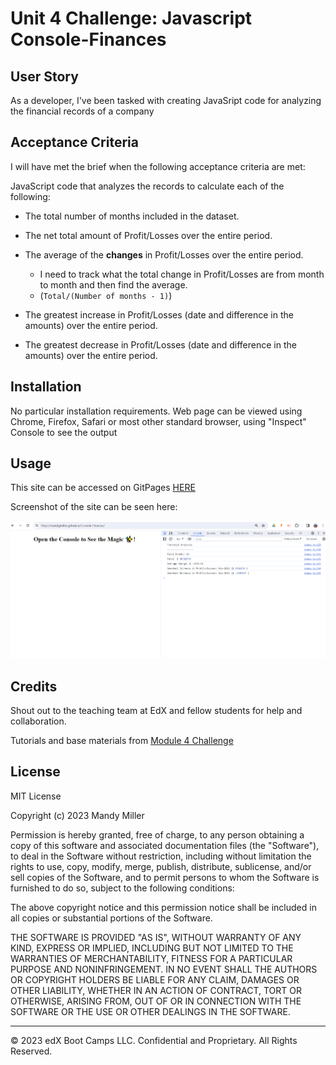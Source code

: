 #  Unit 4 Challenge: Javascript Console-Finances


## User Story

As a developer, I've been tasked with creating JavaSript code for analyzing the financial records of a company


## Acceptance Criteria

I will have met the brief when the following acceptance criteria are met:

JavaScript code that analyzes the records to calculate each of the following:

* The total number of months included in the dataset.

* The net total amount of Profit/Losses over the entire period.

* The average of the **changes** in Profit/Losses over the entire period.
  * I need to track what the total change in Profit/Losses are from month to month and then find the average.
  * (`Total/(Number of months - 1)`)

* The greatest increase in Profit/Losses (date and difference in the amounts) over the entire period.

* The greatest decrease in Profit/Losses (date and difference in the amounts) over the entire period.


## Installation

No particular installation requirements. Web page can be viewed using Chrome, Firefox, Safari or most other standard browser, using "Inspect" Console to see the output 


## Usage 

This site can be accessed on GitPages [HERE](https://mandyjmiller.github.io/Console-Finances/)

Screenshot of the site can be seen here:

![screenshot](images/screenshot.png)



## Credits

Shout out to the teaching team at EdX and fellow students for help and collaboration.

Tutorials and base materials from  [Module 4 Challenge](https://bootcampspot.instructure.com/courses/5651/assignments/67060)


## License

MIT License

Copyright (c) 2023 Mandy Miller

Permission is hereby granted, free of charge, to any person obtaining a copy
of this software and associated documentation files (the "Software"), to deal
in the Software without restriction, including without limitation the rights
to use, copy, modify, merge, publish, distribute, sublicense, and/or sell
copies of the Software, and to permit persons to whom the Software is
furnished to do so, subject to the following conditions:

The above copyright notice and this permission notice shall be included in all
copies or substantial portions of the Software.

THE SOFTWARE IS PROVIDED "AS IS", WITHOUT WARRANTY OF ANY KIND, EXPRESS OR
IMPLIED, INCLUDING BUT NOT LIMITED TO THE WARRANTIES OF MERCHANTABILITY,
FITNESS FOR A PARTICULAR PURPOSE AND NONINFRINGEMENT. IN NO EVENT SHALL THE
AUTHORS OR COPYRIGHT HOLDERS BE LIABLE FOR ANY CLAIM, DAMAGES OR OTHER
LIABILITY, WHETHER IN AN ACTION OF CONTRACT, TORT OR OTHERWISE, ARISING FROM,
OUT OF OR IN CONNECTION WITH THE SOFTWARE OR THE USE OR OTHER DEALINGS IN THE
SOFTWARE.

---

© 2023 edX Boot Camps LLC. Confidential and Proprietary. All Rights Reserved.
